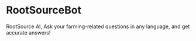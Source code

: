 # RootSourceBot
RootSource AI, Ask your farming-related questions in any language, and get accurate answers!
